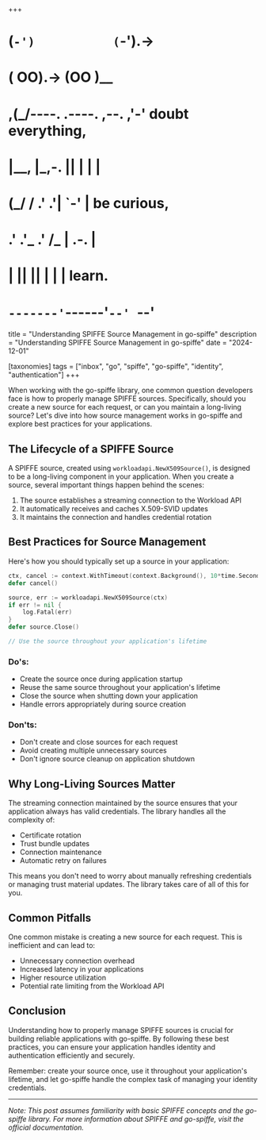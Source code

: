 +++
#   (`-')           (`-').->
#   ( OO).->        (OO )__
# ,(_/----. .----. ,--. ,'-' doubt everything,
# |__,    |\_,-.  ||  | |  |
#  (_/   /    .' .'|  `-'  | be curious,
#  .'  .'_  .'  /_ |  .-.  |
# |       ||      ||  | |  | learn.
# `-------'`------'`--' `--'

title = "Understanding SPIFFE Source Management in go-spiffe"
description = "Understanding SPIFFE Source Management in go-spiffe"
date = "2024-12-01"

[taxonomies]
tags = ["inbox", "go", "spiffe", "go-spiffe", "identity", "authentication"]
+++

When working with the go-spiffe library, one common question developers face is how to properly manage SPIFFE sources. Specifically, should you create a new source for each request, or can you maintain a long-living source? Let's dive into how source management works in go-spiffe and explore best practices for your applications.

## The Lifecycle of a SPIFFE Source

A SPIFFE source, created using `workloadapi.NewX509Source()`, is designed to be a long-living component in your application. When you create a source, several important things happen behind the scenes:

1. The source establishes a streaming connection to the Workload API
2. It automatically receives and caches X.509-SVID updates
3. It maintains the connection and handles credential rotation

## Best Practices for Source Management

Here's how you should typically set up a source in your application:

```go
ctx, cancel := context.WithTimeout(context.Background(), 10*time.Second)
defer cancel()

source, err := workloadapi.NewX509Source(ctx)
if err != nil {
    log.Fatal(err)
}
defer source.Close()

// Use the source throughout your application's lifetime
```

### Do's:
- Create the source once during application startup
- Reuse the same source throughout your application's lifetime
- Close the source when shutting down your application
- Handle errors appropriately during source creation

### Don'ts:
- Don't create and close sources for each request
- Avoid creating multiple unnecessary sources
- Don't ignore source cleanup on application shutdown

## Why Long-Living Sources Matter

The streaming connection maintained by the source ensures that your application always has valid credentials. The library handles all the complexity of:
- Certificate rotation
- Trust bundle updates
- Connection maintenance
- Automatic retry on failures

This means you don't need to worry about manually refreshing credentials or managing trust material updates. The library takes care of all of this for you.

## Common Pitfalls

One common mistake is creating a new source for each request. This is inefficient and can lead to:
- Unnecessary connection overhead
- Increased latency in your applications
- Higher resource utilization
- Potential rate limiting from the Workload API

## Conclusion

Understanding how to properly manage SPIFFE sources is crucial for building reliable applications with go-spiffe. By following these best practices, you can ensure your application handles identity and authentication efficiently and securely.

Remember: create your source once, use it throughout your application's lifetime, and let go-spiffe handle the complex task of managing your identity credentials.

---

*Note: This post assumes familiarity with basic SPIFFE concepts and the go-spiffe library. For more information about SPIFFE and go-spiffe, visit the official documentation.*
